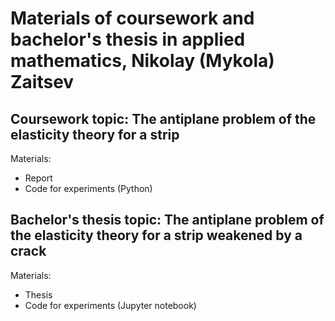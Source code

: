 Materials of coursework and bachelor's thesis in applied mathematics, Nikolay (Mykola) Zaitsev
======================
## Coursework topic: The antiplane problem of the elasticity theory for a strip
Materials:
- Report
- Code for experiments (Python)
## Bachelor's thesis topic: The antiplane problem of the elasticity theory for a strip weakened by a crack
Materials:
- Thesis
- Code for experiments (Jupyter notebook)
